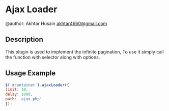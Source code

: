 # Ajax Loader

@author: Akhtar Husain <akhtar4660@gmail.com>
## Description
This plugin is used to implement the infinite pagination, To use it simply call the function with selector along with options.
## Usage Example
```js
$('#container').ajaxLoader({
limit: 10, 
delay: 1000, 
path: 'ajax.php' 
});
```
